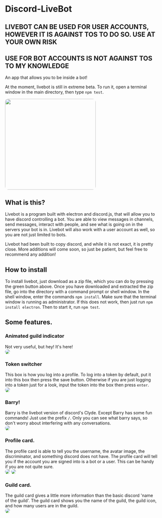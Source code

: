 # Discord-LiveBot
## LIVEBOT CAN BE USED FOR USER ACCOUNTS, HOWEVER IT IS AGAINST TOS TO DO SO. USE AT YOUR OWN RISK
## USE FOR BOT ACCOUNTS IS NOT AGAINST TOS TO MY KNOWLEDGE
An app that allows you to be inside a bot!

At the moment, livebot is still in extreme beta. To run it, open a terminal window in the main directory, then type `npm test`.

<img src='https://i.imgur.com/rRcAOBj.png' height='300px' style='border-radius: 10px;'/>

## What is this?
Livebot is a program built with electron and discord.js, that will allow you to have discord controlling a bot. You are able to view messages in channels, send messages, interact with people, and see what is going on in the servers your bot is in. Livebot will also work with a user account as well, so you are not just limited to bots.

Livebot had been built to copy discord, and while it is not exact, it is pretty close. More additions will come soon, so just be patient, but feel free to recommend any addition!

## How to install
To install livebot, just download as a zip file, which you can do by pressing the green button above. Once you have downloaded and extracted the zip file, go into the directory with a command prompt or shell window. In the shell window, enter the commands `npm install`. Make sure that the terminal window is running as administrator. If this does not work, then just run `npm install electron`. Then to start it, run `npm test`.

## Some features.
### Animated guild indicator
Not very useful, but hey! It's here! <br>
<img src='https://i.imgur.com/o4SWjpX.gif' style='border-radius: 10px;'>
</br>

### Token switcher
This box is how you log into a profile. To log into a token by default, put it into this box then press the save button. Otherwise if you are just logging into a token just for a look, input the token into the box then press `enter`.<br>
<img src='https://i.imgur.com/dbWcX2O.png' style='border-radius: 10px;'>
</br>

### Barry!
Barry is the livebot version of discord's Clyde. Except Barry has some fun commands! Just use the prefix `/`. Only you can see what barry says, so don't worry about interfering with any conversations. <br>
<img src='https://i.imgur.com/PGInuit.png' style='border-radius: 10px;'>

### Profile card.
The profile card is able to tell you the username, the avatar image, the discriminator, and something discord does not have. The profile card will tell you if the account you are signed into is a bot or a user. This can be handy if you are not quite sure. <br>
<img src='https://i.imgur.com/CXWnkQl.png' style='border-radius: 10px;'>
<img src='https://i.imgur.com/EZH16A7.png' style='border-radius: 10px;'>

### Guild card.
The guild card gives a little more information than the basic discord 'name of the guild'. The guild card shows you the name of the guild, the guild icon, and how many users are in the guild. <br>
<img src='https://i.imgur.com/NJiVQ6K.png' style='border-radius: 10px;'>
